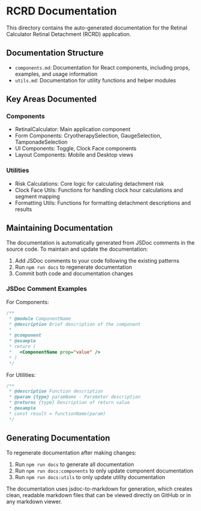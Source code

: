 # RCRD Documentation

This directory contains the auto-generated documentation for the Retinal Calculator Retinal Detachment (RCRD) application.

## Documentation Structure

- `components.md`: Documentation for React components, including props, examples, and usage information
- `utils.md`: Documentation for utility functions and helper modules

## Key Areas Documented

### Components
- RetinalCalculator: Main application component
- Form Components: CryotherapySelection, GaugeSelection, TamponadeSelection
- UI Components: Toggle, Clock Face components
- Layout Components: Mobile and Desktop views

### Utilities
- Risk Calculations: Core logic for calculating detachment risk
- Clock Face Utils: Functions for handling clock hour calculations and segment mapping
- Formatting Utils: Functions for formatting detachment descriptions and results

## Maintaining Documentation

The documentation is automatically generated from JSDoc comments in the source code. To maintain and update the documentation:

1. Add JSDoc comments to your code following the existing patterns
2. Run `npm run docs` to regenerate documentation
3. Commit both code and documentation changes

### JSDoc Comment Examples

For Components:
```jsx
/**
 * @module ComponentName
 * @description Brief description of the component
 * 
 * @component
 * @example
 * return (
 *   <ComponentName prop="value" />
 * )
 */
```

For Utilities:
```javascript
/**
 * @description Function description
 * @param {type} paramName - Parameter description
 * @returns {type} Description of return value
 * @example
 * const result = functionName(param)
 */
```

## Generating Documentation

To regenerate documentation after making changes:

1. Run `npm run docs` to generate all documentation
2. Run `npm run docs:components` to only update component documentation
3. Run `npm run docs:utils` to only update utility documentation

The documentation uses jsdoc-to-markdown for generation, which creates clean, readable markdown files that can be viewed directly on GitHub or in any markdown viewer.
